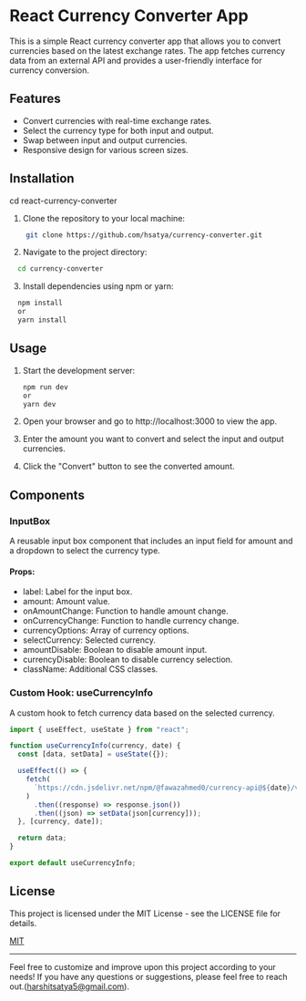 # React Currency Converter App

This is a simple React currency converter app that allows you to convert currencies based on the latest exchange rates. The app fetches currency data from an external API and provides a user-friendly interface for currency conversion.

## Features

- Convert currencies with real-time exchange rates.
- Select the currency type for both input and output.
- Swap between input and output currencies.
- Responsive design for various screen sizes.

## Installation

cd react-currency-converter

1. Clone the repository to your local machine:

```bash
    git clone https://github.com/hsatya/currency-converter.git
```

2. Navigate to the project directory:

```bash
  cd currency-converter
```

3. Install dependencies using npm or yarn:

```bash
  npm install
  or
  yarn install
```

## Usage

1. Start the development server:

   ```bash
   npm run dev
   or
   yarn dev

   ```

2. Open your browser and go to http://localhost:3000 to view the app.
3. Enter the amount you want to convert and select the input and output currencies.
4. Click the "Convert" button to see the converted amount.

## Components

### InputBox

A reusable input box component that includes an input field for amount and a dropdown to select the currency type.

#### Props:

- label: Label for the input box.
- amount: Amount value.
- onAmountChange: Function to handle amount change.
- onCurrencyChange: Function to handle currency change.
- currencyOptions: Array of currency options.
- selectCurrency: Selected currency.
- amountDisable: Boolean to disable amount input.
- currencyDisable: Boolean to disable currency selection.
- className: Additional CSS classes.

### Custom Hook: useCurrencyInfo

A custom hook to fetch currency data based on the selected currency.

```javascript
import { useEffect, useState } from "react";

function useCurrencyInfo(currency, date) {
  const [data, setData] = useState({});

  useEffect(() => {
    fetch(
      `https://cdn.jsdelivr.net/npm/@fawazahmed0/currency-api@${date}/v1/currencies/${currency}.json`
    )
      .then((response) => response.json())
      .then((json) => setData(json[currency]));
  }, [currency, date]);

  return data;
}

export default useCurrencyInfo;
```

## License

This project is licensed under the MIT License - see the LICENSE file for details.

[MIT](https://choosealicense.com/licenses/mit/)

---

Feel free to customize and improve upon this project according to your needs! If you have any questions or suggestions, please feel free to reach out.(harshitsatya5@gmail.com).
